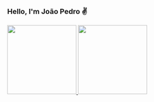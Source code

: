 ### Hello, I'm João Pedro ✌

<div>
  <a href="https://github.com/jpmoraess">
  <img height="160em" src="https://github-readme-stats.vercel.app/api?username=jpmoraess&show_icons=true&theme=dark&include_all_commits=true&count_private=true"/>
  <img height="160em" src="https://github-readme-stats.vercel.app/api/top-langs/?username=jpmoraess&layout=compact&langs_count=16&theme=dark"/>
</div>  
